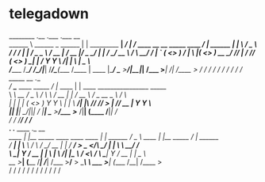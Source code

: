 # telegadown

________                      .__                    .___     .___                                         __           
\______ \   ______  _  ______ |  |   _________     __| _/   __| _/____   ____  __ __  _____   ____   _____/  |_  ______ 
 |    |  \ /  _ \ \/ \/ /    \|  |  /  _ \__  \   / __ |   / __ |/  _ \_/ ___\|  |  \/     \_/ __ \ /    \   __\/  ___/ 
 |    `   (  <_> )     /   |  \  |_(  <_> ) __ \_/ /_/ |  / /_/ (  <_> )  \___|  |  /  Y Y  \  ___/|   |  \  |  \___ \  
/_______  /\____/ \/\_/|___|  /____/\____(____  /\____ |  \____ |\____/ \___  >____/|__|_|  /\___  >___|  /__| /____  > 
        \/                  \/                \/      \/       \/           \/            \/     \/     \/          \/  
  _____                          __         .__                                                                         
_/ ____\______  ____   _____   _/  |_  ____ |  |   ____   ________________    _____                                     
\   __\\_  __ \/  _ \ /     \  \   __\/ __ \|  | _/ __ \ / ___\_  __ \__  \  /     \                                    
 |  |   |  | \(  <_> )  Y Y  \  |  | \  ___/|  |_\  ___// /_/  >  | \// __ \|  Y Y  \                                   
 |__|   |__|   \____/|__|_|  /  |__|  \___  >____/\___  >___  /|__|  (____  /__|_|  /                                   
                           \/             \/          \/_____/            \/      \/                                    
       .__                                .__             ____           .__            __                              
  ____ |  |__ _____    ____   ____   ____ |  |   ______  /  _ \     ____ |  |__ _____ _/  |_  ______                    
_/ ___\|  |  \\__  \  /    \ /    \_/ __ \|  |  /  ___/  >  _ </\ _/ ___\|  |  \\__  \\   __\/  ___/                    
\  \___|   Y  \/ __ \|   |  \   |  \  ___/|  |__\___ \  /  <_\ \/ \  \___|   Y  \/ __ \|  |  \___ \                     
 \___  >___|  (____  /___|  /___|  /\___  >____/____  > \_____\ \  \___  >___|  (____  /__| /____  >                    
     \/     \/     \/     \/     \/     \/          \/         \/      \/     \/     \/          \/                     

